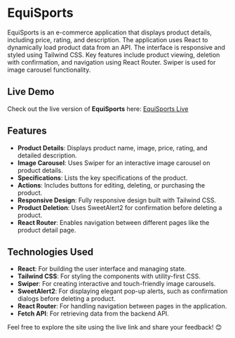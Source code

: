 # EquiSports

EquiSports is an e-commerce application that displays product details, including price, rating, and description. The application uses React to dynamically load product data from an API. The interface is responsive and styled using Tailwind CSS. Key features include product viewing, deletion with confirmation, and navigation using React Router. Swiper is used for image carousel functionality.

## Live Demo

Check out the live version of **EquiSports** here: [EquiSports Live](https://equi-sports.vercel.app/)

## Features

- **Product Details**: Displays product name, image, price, rating, and detailed description.
- **Image Carousel**: Uses Swiper for an interactive image carousel on product details.
- **Specifications**: Lists the key specifications of the product.
- **Actions**: Includes buttons for editing, deleting, or purchasing the product.
- **Responsive Design**: Fully responsive design built with Tailwind CSS.
- **Product Deletion**: Uses SweetAlert2 for confirmation before deleting a product.
- **React Router**: Enables navigation between different pages like the product detail page.

## Technologies Used

- **React**: For building the user interface and managing state.
- **Tailwind CSS**: For styling the components with utility-first CSS.
- **Swiper**: For creating interactive and touch-friendly image carousels.
- **SweetAlert2**: For displaying elegant pop-up alerts, such as confirmation dialogs before deleting a product.
- **React Router**: For handling navigation between pages in the application.
- **Fetch API**: For retrieving data from the backend API.

Feel free to explore the site using the live link and share your feedback! 😊

